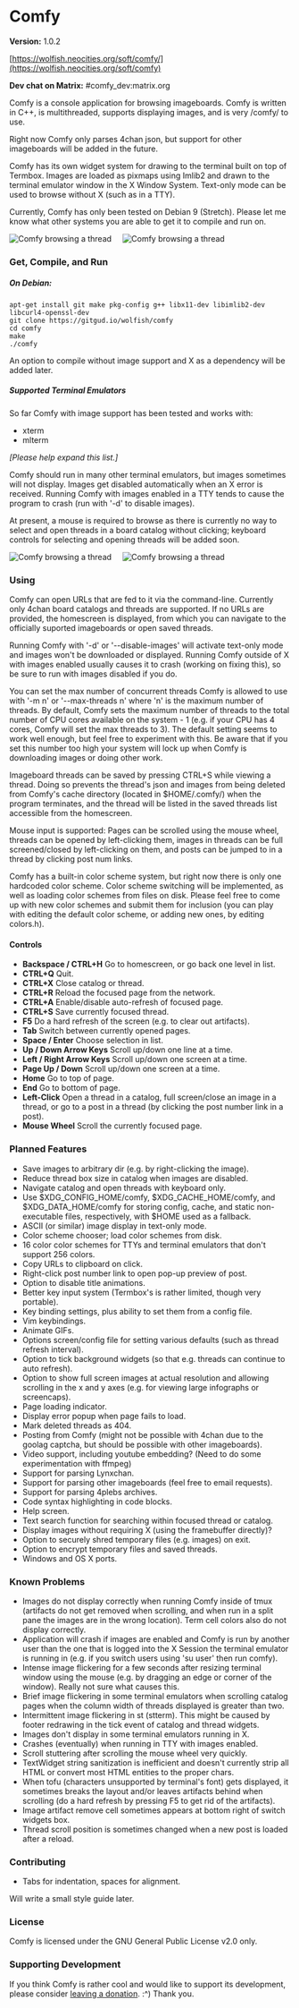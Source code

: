 # Comfy

**Version:** 1.0.2

[https://wolfish.neocities.org/soft/comfy/](https://wolfish.neocities.org/soft/comfy)

**Dev chat on Matrix:** #comfy_dev:matrix.org

Comfy is a console application for browsing imageboards. Comfy is written in C++, is multithreaded, supports displaying images, and is very /comfy/ to use.

Right now Comfy only parses 4chan json, but support for other imageboards will be added in the future.

Comfy has its own widget system for drawing to the terminal built on top of Termbox. Images are loaded as pixmaps using Imlib2 and drawn to the terminal emulator window in the X Window System. Text-only mode can be used to browse without X (such as in a TTY).

Currently, Comfy has only been tested on Debian 9 (Stretch). Please let me know what other systems you are able to get it to compile and run on.

![Comfy browsing a thread](https://files.catbox.moe/91kw91.gif) &nbsp;&nbsp;&nbsp; ![Comfy browsing a thread](https://files.catbox.moe/zwzp7y.gif)  

### Get, Compile, and Run

##### On Debian:

```
apt-get install git make pkg-config g++ libx11-dev libimlib2-dev libcurl4-openssl-dev
git clone https://gitgud.io/wolfish/comfy
cd comfy
make
./comfy
```

An option to compile without image support and X as a dependency will be added later.

##### Supported Terminal Emulators

So far Comfy with image support has been tested and works with:

- xterm
- mlterm

*[Please help expand this list.]*

Comfy should run in many other terminal emulators, but images sometimes will not display. Images get disabled automatically when an X error is received. Running Comfy with images enabled in a TTY tends to cause the program to crash (run with '-d' to disable images).

At present, a mouse is required to browse as there is currently no way to select and open threads in a board catalog without clicking; keyboard controls for selecting and opening threads will be added soon.

![Comfy browsing a thread](https://files.catbox.moe/fkgy50.gif) &nbsp;&nbsp;&nbsp; ![Comfy browsing a thread](https://files.catbox.moe/md2oea.gif)  

### Using

Comfy can open URLs that are fed to it via the command-line. Currently only 4chan board catalogs and threads are supported. If no URLs are provided, the homescreen is displayed, from which you can navigate to the officially suported imageboards or open saved threads.

Running Comfy with '-d' or '--disable-images' will activate text-only mode and images won't be downloaded or displayed. Running Comfy outside of X with images enabled usually causes it to crash (working on fixing this), so be sure to run with images disabled if you do.

You can set the max number of concurrent threads Comfy is allowed to use with '-m n' or '--max-threads n' where 'n' is the maximum number of threads. By default, Comfy sets the maximum number of threads to the total number of CPU cores available on the system - 1 (e.g. if your CPU has 4 cores, Comfy will set the max threads to 3). The default setting seems to work well enough, but feel free to experiment with this. Be aware that if you set this number too high your system will lock up when Comfy is downloading images or doing other work.

Imageboard threads can be saved by pressing CTRL+S while viewing a thread. Doing so prevents the thread's json and images from being deleted from Comfy's cache directory (located in $HOME/.comfy/) when the program terminates, and the thread will be listed in the saved threads list accessible from the homescreen.

Mouse input is supported: Pages can be scrolled using the mouse wheel, threads can be opened by left-clicking them, images in threads can be full screened/closed by left-clicking on them, and posts can be jumped to in a thread by clicking post num links.

Comfy has a built-in color scheme system, but right now there is only one hardcoded color scheme. Color scheme switching will be implemented, as well as loading color schemes from files on disk. Please feel free to come up with new color schemes and submit them for inclusion (you can play with editing the default color scheme, or adding new ones, by editing colors.h).

#### Controls

- **Backspace / CTRL+H** Go to homescreen, or go back one level in list.
- **CTRL+Q** Quit.
- **CTRL+X** Close catalog or thread.
- **CTRL+R** Reload the focused page from the network.
- **CTRL+A** Enable/disable auto-refresh of focused page.
- **CTRL+S** Save currently focused thread.
- **F5** Do a hard refresh of the screen (e.g. to clear out artifacts).
- **Tab** Switch between currently opened pages.
- **Space / Enter** Choose selection in list.
- **Up / Down Arrow Keys** Scroll up/down one line at a time.
- **Left / Right Arrow Keys** Scroll up/down one screen at a time.
- **Page Up / Down** Scroll up/down one screen at a time.
- **Home** Go to top of page.
- **End** Go to bottom of page.
- **Left-Click** Open a thread in a catalog, full screen/close an image in a thread, or go to a post in a thread (by clicking the post number link in a post).
- **Mouse Wheel** Scroll the currently focused page.

### Planned Features

- Save images to arbitrary dir (e.g. by right-clicking the image).
- Reduce thread box size in catalog when images are disabled.
- Navigate catalog and open threads with keyboard only.
- Use $XDG_CONFIG_HOME/comfy, $XDG_CACHE_HOME/comfy, and $XDG_DATA_HOME/comfy for storing config, cache, and static non-executable files, respectively, with $HOME used as a fallback.
- ASCII (or similar) image display in text-only mode.
- Color scheme chooser; load color schemes from disk.
- 16 color color schemes for TTYs and terminal emulators that don't support 256 colors.
- Copy URLs to clipboard on click.
- Right-click post number link to open pop-up preview of post.
- Option to disable title animations.
- Better key input system (Termbox's is rather limited, though very portable).
- Key binding settings, plus ability to set them from a config file.
- Vim keybindings.
- Animate GIFs.
- Options screen/config file for setting various defaults (such as thread refresh interval).
- Option to tick background widgets (so that e.g. threads can continue to auto refresh).
- Option to show full screen images at actual resolution and allowing scrolling in the x and y axes (e.g. for viewing large infographs or screencaps).
- Page loading indicator.
- Display error popup when page fails to load.
- Mark deleted threads as 404.
- Posting from Comfy (might not be possible with 4chan due to the goolag captcha, but should be possible with other imageboards).
- Video support, including youtube embedding? (Need to do some experimentation with ffmpeg)
- Support for parsing Lynxchan.
- Support for parsing other imageboards (feel free to email requests).
- Support for parsing 4plebs archives.
- Code syntax highlighting in code blocks.
- Help screen.
- Text search function for searching within focused thread or catalog.
- Display images without requiring X (using the framebuffer directly)?
- Option to securely shred temporary files (e.g. images) on exit.
- Option to encrypt temporary files and saved threads.
- Windows and OS X ports.

### Known Problems

- Images do not display correctly when running Comfy inside of tmux (artifacts do not get removed when scrolling, and when run in a split pane the images are in the wrong location). Term cell colors also do not display correctly.
- Application will crash if images are enabled and Comfy is run by another user than the one that is logged into the X Session the terminal emulator is running in (e.g. if you switch users using 'su user' then run comfy).
- Intense image flickering for a few seconds after resizing terminal window using the mouse (e.g. by dragging an edge or corner of the window). Really not sure what causes this.
- Brief image flickering in some terminal emulators when scrolling catalog pages when the column width of threads displayed is greater than two.
- Intermittent image flickering in st (stterm). This might be caused by footer redrawing in the tick event of catalog and thread widgets.
- Images don't display in some terminal emulators running in X.
- Crashes (eventually) when running in TTY with images enabled.
- Scroll stuttering after scrolling the mouse wheel very quickly.
- TextWidget string sanitization is inefficient and doesn't currently strip all HTML or convert most HTML entities to the proper chars.
- When tofu (characters unsupported by terminal's font) gets displayed, it sometimes breaks the layout and/or leaves artifacts behind when scrolling (do a hard refresh by pressing F5 to get rid of the artifacts).
- Image artifact remove cell sometimes appears at bottom right of switch widgets box.
- Thread scroll position is sometimes changed when a new post is loaded after a reload.

### Contributing

- Tabs for indentation, spaces for alignment.

Will write a small style guide later.

### License

Comfy is licensed under the GNU General Public License v2.0 only.

### Supporting Development

If you think Comfy is rather cool and would like to support its development, please consider [leaving a donation](https://wolfish.neocities.org/posts/updates/donate/). :^) Thank you.

